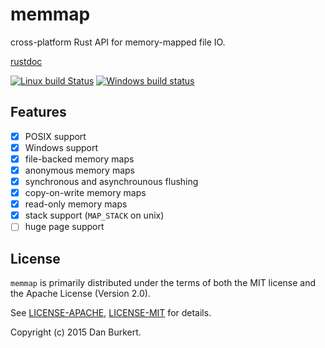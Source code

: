 # memmap

cross-platform Rust API for memory-mapped file IO.

[rustdoc](https://danburkert.github.io/memmap-rs/memmap/index.html)

[![Linux build Status](https://travis-ci.org/danburkert/memmap-rs.svg?branch=master)](https://travis-ci.org/danburkert/memmap-rs)
[![Windows build status](https://ci.appveyor.com/api/projects/status/ubka00959pstatkg?svg=true)](https://ci.appveyor.com/project/danburkert/mmap)


## Features

- [x] POSIX support
- [x] Windows support
- [x] file-backed memory maps
- [x] anonymous memory maps
- [x] synchronous and asynchrounous flushing
- [x] copy-on-write memory maps
- [x] read-only memory maps
- [x] stack support (`MAP_STACK` on unix)
- [ ] huge page support

## License

`memmap` is primarily distributed under the terms of both the MIT license and the
Apache License (Version 2.0).

See [LICENSE-APACHE](LICENSE-APACHE), [LICENSE-MIT](LICENSE-MIT) for details.

Copyright (c) 2015 Dan Burkert.

